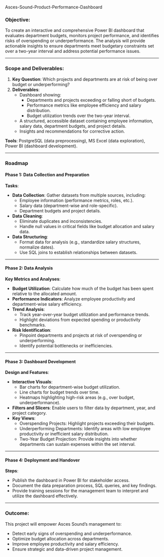 Asces-Sound-Product-Performance-Dashboard 

### **Objective**:  
To create an interactive and comprehensive Power BI dashboard that evaluates department budgets, monitors project performance, and identifies risks of overspending or underperformance. The analysis will provide actionable insights to ensure departments meet budgetary constraints set over a two-year interval and address potential performance issues.

---

### **Scope and Deliverables**:  
1. **Key Question**: Which projects and departments are at risk of being over budget or underperforming?  
2. **Deliverables**:  
   - Dashboard showing:  
     - Departments and projects exceeding or falling short of budgets.  
     - Performance metrics like employee efficiency and salary distribution.  
     - Budget utilization trends over the two-year interval.  
   - A structured, accessible dataset containing employee information, salary data, department budgets, and project details.  
   - Insights and recommendations for corrective action.

**Tools**: PostgreSQL (data preprocessing), MS Excel (data exploration), Power BI (dashboard development).

---

### **Roadmap**  

#### **Phase 1: Data Collection and Preparation**  
**Tasks**:  
- **Data Collection**: Gather datasets from multiple sources, including:  
  - Employee information (performance metrics, roles, etc.).  
  - Salary data (department-wise and role-specific).  
  - Department budgets and project details.  
- **Data Cleaning**:  
  - Eliminate duplicates and inconsistencies.  
  - Handle null values in critical fields like budget allocation and salary data.  
- **Data Structuring**:  
  - Format data for analysis (e.g., standardize salary structures, normalize dates).  
  - Use SQL joins to establish relationships between datasets.

---

#### **Phase 2: Data Analysis**  
**Key Metrics and Analyses**:  
- **Budget Utilization**: Calculate how much of the budget has been spent relative to the allocated amount.  
- **Performance Indicators**: Analyze employee productivity and department-wise salary efficiency.  
- **Trend Analysis**:  
  - Track year-over-year budget utilization and performance trends.  
  - Highlight deviations from expected spending or productivity benchmarks.  
- **Risk Identification**:  
  - Pinpoint departments and projects at risk of overspending or underperforming.  
  - Identify potential bottlenecks or inefficiencies.  

---

#### **Phase 3: Dashboard Development**  
**Design and Features**:  
- **Interactive Visuals**:  
  - Bar charts for department-wise budget utilization.  
  - Line charts for budget trends over time.  
  - Heatmaps highlighting high-risk areas (e.g., over budget, underperformance).  
- **Filters and Slicers**: Enable users to filter data by department, year, and project category.  
- **Key Views**:  
  - Overspending Projects: Highlight projects exceeding their budgets.  
  - Underperforming Departments: Identify areas with low employee productivity or inefficient salary distribution.  
  - Two-Year Budget Projection: Provide insights into whether departments can sustain expenses within the set interval.  

---

#### **Phase 4: Deployment and Handover**  
**Steps**:  
- Publish the dashboard in Power BI for stakeholder access.  
- Document the data preparation process, SQL queries, and key findings.  
- Provide training sessions for the management team to interpret and utilize the dashboard effectively.

---

### **Outcome**:  
This project will empower Asces Sound’s management to:  
- Detect early signs of overspending and underperformance.  
- Optimize budget allocation across departments.  
- Improve employee productivity and salary efficiency.  
- Ensure strategic and data-driven project management.
